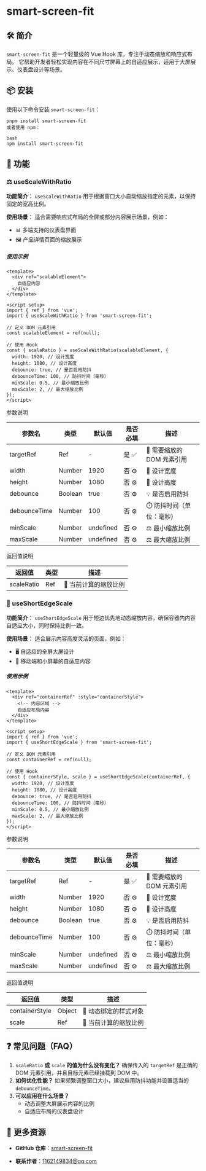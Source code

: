 # smart-screen-fit

## 🛠 简介

`smart-screen-fit` 是一个轻量级的 Vue Hook 库，专注于动态缩放和响应式布局。   它帮助开发者轻松实现内容在不同尺寸屏幕上的自适应展示，适用于大屏展示、仪表盘设计等场景。

## 📦 安装

使用以下命令安装 `smart-screen-fit`：

```vue
pnpm install smart-screen-fit
或者使用 npm：

bash
npm install smart-screen-fit
```

## 📘 功能

### ⚖️ useScaleWithRatio

**功能简介**：   `useScaleWithRatio` 用于根据窗口大小自动缩放指定的元素，以保持固定的宽高比例。

**使用场景**：   适合需要响应式布局的全屏或部分内容展示场景，例如：

- 📊 多端支持的仪表盘界面
- 🖼 产品详情页面的缩放展示

##### 使用示例

```vue
<template>
  <div ref="scalableElement">
    自适应内容
  </div>
</template>

<script setup>
import { ref } from 'vue';
import { useScaleWithRatio } from 'smart-screen-fit';

// 定义 DOM 元素引用
const scalableElement = ref(null);

// 使用 Hook
const { scaleRatio } = useScaleWithRatio(scalableElement, {
  width: 1920, // 设计宽度
  height: 1080, // 设计高度
  debounce: true, // 是否启用防抖
  debounceTime: 100, // 防抖时间（毫秒）
  minScale: 0.5, // 最小缩放比例
  maxScale: 2, // 最大缩放比例
});
</script>
```

参数说明

| 参数名       | 类型    | 默认值    | 是否必填 | 描述                      |
| ------------ | ------- | --------- | -------- | ------------------------- |
| targetRef    | Ref     | -         | 是 ✅     | 🔗 需要缩放的 DOM 元素引用 |
| width        | Number  | 1920      | 否 ⚙️     | 🎨 设计宽度                |
| height       | Number  | 1080      | 否 ⚙️     | 🎨 设计高度                |
| debounce     | Boolean | true      | 否 ⚙️     | 💡 是否启用防抖            |
| debounceTime | Number  | 100       | 否 ⚙️     | ⏱️ 防抖时间（单位：毫秒）  |
| minScale     | Number  | undefined | 否 ⚙️     | ⚖️ 最小缩放比例            |
| maxScale     | Number  | undefined | 否 ⚙️     | ⚖️ 最大缩放比例            |

返回值说明

| 返回值     | 类型 | 描述                 |
| ---------- | ---- | -------------------- |
| scaleRatio | Ref  | 🔄 当前计算的缩放比例 |

### 📐 useShortEdgeScale

**功能简介**：   `useShortEdgeScale` 用于短边优先地动态缩放内容，确保容器内内容自适应大小，同时保持比例一致。

**使用场景**：   适合展示内容高度灵活的页面，例如：

- 🖥️ 自适应的全屏大屏设计
- 📱 移动端和小屏幕的自适应内容

##### 使用示例

```vue
<template>
  <div ref="containerRef" :style="containerStyle">
    <!-- 内容区域 -->
    自适应布局内容
  </div>
</template>

<script setup>
import { ref } from 'vue';
import { useShortEdgeScale } from 'smart-screen-fit';

// 定义 DOM 元素引用
const containerRef = ref(null);

// 使用 Hook
const { containerStyle, scale } = useShortEdgeScale(containerRef, {
  width: 1920, // 设计宽度
  height: 1080, // 设计高度
  debounce: true, // 是否启用防抖
  debounceTime: 100, // 防抖时间（毫秒）
  minScale: 0.5, // 最小缩放比例
  maxScale: 2, // 最大缩放比例
});
</script>
```

参数说明

| 参数名       | 类型    | 默认值    | 是否必填 | 描述                      |
| ------------ | ------- | --------- | -------- | ------------------------- |
| targetRef    | Ref     | -         | 是 ✅     | 🔗 需要缩放的 DOM 元素引用 |
| width        | Number  | 1920      | 否 ⚙️     | 🎨 设计宽度                |
| height       | Number  | 1080      | 否 ⚙️     | 🎨 设计高度                |
| debounce     | Boolean | true      | 否 ⚙️     | 💡 是否启用防抖            |
| debounceTime | Number  | 100       | 否 ⚙️     | ⏱️ 防抖时间（单位：毫秒）  |
| minScale     | Number  | undefined | 否 ⚙️     | ⚖️ 最小缩放比例            |
| maxScale     | Number  | undefined | 否 ⚙️     | ⚖️ 最大缩放比例            |

返回值说明

| 返回值         | 类型   | 描述                 |
| -------------- | ------ | -------------------- |
| containerStyle | Object | 🎨 动态绑定的样式对象 |
| scale          | Ref    | 🔄 当前计算的缩放比例 |

## ❓ 常见问题（FAQ）

1. `scaleRatio` **或** `scale` **的值为什么没有变化？**   确保传入的 `targetRef` 是正确的 DOM 元素引用，并且目标元素已经挂载到 DOM 中。
2. **如何优化性能？**   如果频繁调整窗口大小，建议启用防抖功能并设置适当的 `debounceTime`。
3. **可以应用在什么场景？**
   - 动态调整大屏展示内容的比例
   - 自适应布局的仪表盘设计

## 🔗 更多资源

- **GitHub 仓库**：[smart-screen-fit](https://github.com/xxg12138/smart-screen-fit.git)

- **联系作者**：1162149834@qq.com

